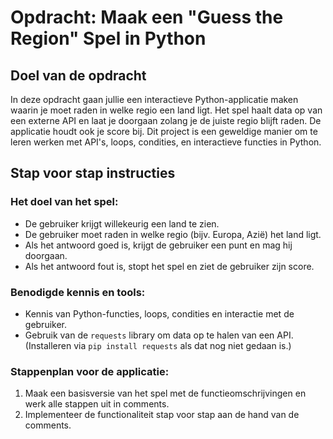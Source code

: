 # Opdracht: Maak een "Guess the Region" Spel in Python

## Doel van de opdracht
In deze opdracht gaan jullie een interactieve Python-applicatie maken waarin je moet raden in welke regio een land ligt. Het spel haalt data op van een externe API en laat je doorgaan zolang je de juiste regio blijft raden. De applicatie houdt ook je score bij. Dit project is een geweldige manier om te leren werken met API's, loops, condities, en interactieve functies in Python.

## Stap voor stap instructies

### Het doel van het spel:
- De gebruiker krijgt willekeurig een land te zien.
- De gebruiker moet raden in welke regio (bijv. Europa, Azië) het land ligt.
- Als het antwoord goed is, krijgt de gebruiker een punt en mag hij doorgaan.
- Als het antwoord fout is, stopt het spel en ziet de gebruiker zijn score.

### Benodigde kennis en tools:
- Kennis van Python-functies, loops, condities en interactie met de gebruiker.
- Gebruik van de `requests` library om data op te halen van een API. (Installeren via `pip install requests` als dat nog niet gedaan is.)

### Stappenplan voor de applicatie:
1. Maak een basisversie van het spel met de functieomschrijvingen en werk alle stappen uit in comments.
2. Implementeer de functionaliteit stap voor stap aan de hand van de comments.
